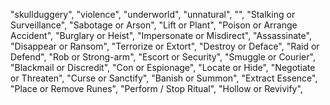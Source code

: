 "skullduggery",
"violence",
"underworld",
"unnatural",
"",
"Stalking or Surveillance",
"Sabotage or Arson",
"Lift or Plant",
"Poison or Arrange Accident",
"Burglary or Heist",
"Impersonate or Misdirect",
"Assassinate",
"Disappear or Ransom",
"Terrorize or Extort",
"Destroy or Deface",
"Raid or Defend",
"Rob or Strong-arm",
"Escort or Security",
"Smuggle or Courier",
"Blackmail or Discredit",
"Con or Espionage",
"Locate or Hide",
"Negotiate or Threaten",
"Curse or Sanctify",
"Banish or Summon",
"Extract Essence",
"Place or Remove Runes",
"Perform / Stop Ritual",
"Hollow or Revivify",
